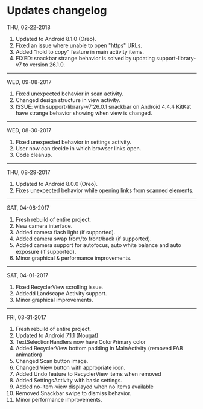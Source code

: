 # Updates changelog

THU, 02-22-2018
1. Updated to Android 8.1.0 (Oreo).
2. Fixed an issue where unable to open "https" URLs.
3. Added "hold to copy" feature in main activity items.
4. FIXED: snackbar strange behavior is solved by updating support-library-v7 to version 26.1.0.
___
WED, 09-08-2017
1. Fixed unexpected behavior in scan activity.
2. Changed design structure in view activity.
3. ISSUE: with support-library-v7:26.0.1 snackbar on Android 4.4.4 KitKat have strange behavior showing when view is changed.
___
WED, 08-30-2017
1. Fixed unexpected behavior in settings activity.
2. User now can decide in which browser links open.
3. Code cleanup.
___
THU, 08-29-2017
1. Updated to Android 8.0.0 (Oreo).
2. Fixes unexpected behavior while opening links from scanned elements.
___
SAT, 04-08-2017
1. Fresh rebuild of entire project.
2. New camera interface.
3. Added camera flash light (if supported).
4. Added camera swap from/to front/back (if supported).
5. Added camera support for autofocus, auto white balance and auto exposure (if supported).
6. Minor graphical & performance improvements.
___
SAT, 04-01-2017
1. Fixed RecyclerView scrolling issue.
2. Addedd Landscape Activity support.
3. Minor graphical improvements.
___
FRI, 03-31-2017
1. Fresh rebuild of entire project.
2. Updated to Android 7.1.1 (Nougat)
3. TextSelectionHandlers now have ColorPrimary color
4. Added RecyclerView bottom padding in MainActivity (removed FAB animation)
5. Changed Scan button image.
6. Changed View button with appropriate icon.
7. Added Undo feature to RecyclerView items when removed
8. Added SettingsActivity with basic settings.
9. Added no-item-view displayed when no items available
10. Removed Snackbar swipe to dismiss behavior. 
11. Minor performance improvements.
